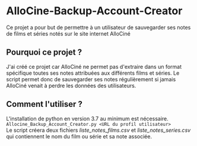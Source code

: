 # AlloCine-Backup-Account-Creator
Ce projet a pour but de permettre à un utilisateur de sauvegarder ses notes de films et séries notés sur le site internet AlloCiné

## Pourquoi ce projet ?
J'ai créé ce projet car AlloCiné ne permet pas d'extraire dans un format spécifique toutes ses notes attribuées aux différents films et séries. Le script permet donc de sauvegarder ses notes régulièrement si jamais AlloCiné venait à perdre les données des utilisateurs.

## Comment l'utiliser ?
L'installation de python en version 3.7 au minimum est nécessaire.<br />
`Allocine_Backup_Account_Creator.py <URL du profil utilisateur>`<br />
Le script créera deux fichiers *liste_notes_films.csv* et *liste_notes_series.csv* qui contiennent le nom du film ou série et sa note associée.
